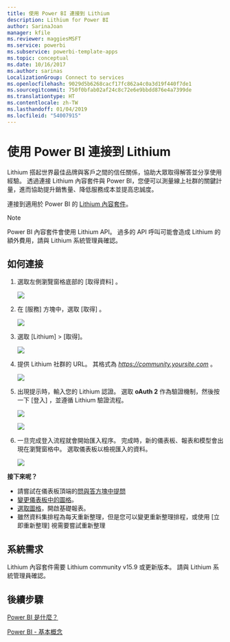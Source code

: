 ```yaml
---
title: 使用 Power BI 連接到 Lithium
description: Lithium for Power BI
author: SarinaJoan
manager: kfile
ms.reviewer: maggiesMSFT
ms.service: powerbi
ms.subservice: powerbi-template-apps
ms.topic: conceptual
ms.date: 10/16/2017
ms.author: sarinas
LocalizationGroup: Connect to services
ms.openlocfilehash: 9029d5b6268cacf17fc862a4c0a3d19f440f7de1
ms.sourcegitcommit: 750f0bfab02af24c8c72e6e9bbdd876e4a7399de
ms.translationtype: HT
ms.contentlocale: zh-TW
ms.lasthandoff: 01/04/2019
ms.locfileid: "54007915"
---
```

# <a name="connect-to-lithium-with-power-bi"></a>使用 Power BI 連接到 Lithium
Lithium 搭起世界最佳品牌與客戶之間的信任關係，協助大眾取得解答並分享使用經驗。 透過連接 Lithium 內容套件與 Power BI，您便可以測量線上社群的關鍵計量，進而協助提升銷售量、降低服務成本並提高忠誠度。 

連接到適用於 Power BI 的 [Lithium 內容套件](https://app.powerbi.com/getdata/services/lithium)。

>[!NOTE]
>Power BI 內容套件會使用 Lithium API。 過多的 API 呼叫可能會造成 Lithium 的額外費用，請與 Lithium 系統管理員確認。

## <a name="how-to-connect"></a>如何連接
1. 選取左側瀏覽窗格底部的 [取得資料]  。
   
   ![](media/service-connect-to-lithium/pbi_getdata.png) 
2. 在 [服務]  方塊中，選取 [取得] 。
   
   ![](media/service-connect-to-lithium/pbi_getservices.png) 
3. 選取 [Lithium] \> [取得]。
   
   ![](media/service-connect-to-lithium/lithiumconnect.png)
4. 提供 Lithium 社群的 URL。 其格式為 *https://community.yoursite.com* 。
   
   ![](media/service-connect-to-lithium/params.png)
5. 出現提示時，輸入您的 Lithium 認證。 選取 **oAuth 2** 作為驗證機制，然後按一下 [登入]  ，並遵循 Lithium 驗證流程。
   
   ![](media/service-connect-to-lithium/creds.png)
   
   ![](media/service-connect-to-lithium/creds2.png)
6. 一旦完成登入流程就會開始匯入程序。 完成時，新的儀表板、報表和模型會出現在瀏覽窗格中。 選取儀表板以檢視匯入的資料。
   
    ![](media/service-connect-to-lithium/lithium.png)

**接下來呢？**

* 請嘗試在儀表板頂端的[問與答方塊中提問](consumer/end-user-q-and-a.md)
* [變更儀表板中的圖格](service-dashboard-edit-tile.md)。
* [選取圖格](consumer/end-user-tiles.md)，開啟基礎報表。
* 雖然資料集排程為每天重新整理，但是您可以變更重新整理排程，或使用 [立即重新整理] 視需要嘗試重新整理

## <a name="system-requirements"></a>系統需求
Lithium 內容套件需要 Lithium community v15.9 或更新版本。 請與 Lithium 系統管理員確認。

## <a name="next-steps"></a>後續步驟
[Power BI 是什麼？](power-bi-overview.md)

[Power BI - 基本概念](consumer/end-user-basic-concepts.md)

